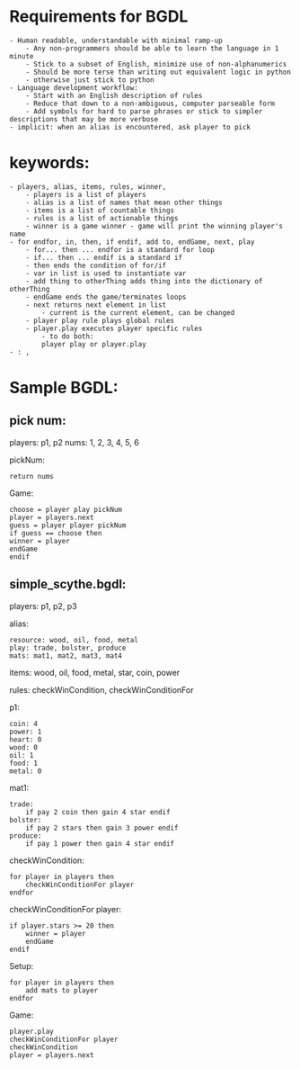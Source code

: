 # Requirements for BGDL

    - Human readable, understandable with minimal ramp-up
        - Any non-programmers should be able to learn the language in 1 minute
        - Stick to a subset of English, minimize use of non-alphanumerics
        - Should be more terse than writing out equivalent logic in python 
	    - otherwise just stick to python
    - Language development workflow:
        - Start with an English description of rules
        - Reduce that down to a non-ambiguous, computer parseable form
        - Add symbols for hard to parse phrases or stick to simpler descriptions that may be more verbose
    - implicit: when an alias is encountered, ask player to pick

# keywords: 

    - players, alias, items, rules, winner, 
        - players is a list of players
        - alias is a list of names that mean other things
        - items is a list of countable things
        - rules is a list of actionable things
        - winner is a game winner - game will print the winning player's name
    - for endfor, in, then, if endif, add to, endGame, next, play
        - for... then ... endfor is a standard for loop
        - if... then ... endif is a standard if
        - then ends the condition of for/if
        - var in list is used to instantiate var
        - add thing to otherThing adds thing into the dictionary of otherThing
        - endGame ends the game/terminates loops
        - next returns next element in list
            - current is the current element, can be changed
        - player play rule plays global rules
        - player.play executes player specific rules
            - to do both: 
        	player play or player.play
    - : ,

# Sample BGDL:
## pick num:
players: p1, p2
nums: 1, 2, 3, 4, 5, 6

pickNum:

    return nums

Game:

    choose = player play pickNum
    player = players.next
    guess = player player pickNum
    if guess == choose then
	winner = player
	endGame
    endif

## simple_scythe.bgdl:

players: p1, p2, p3

alias:

    resource: wood, oil, food, metal
    play: trade, bolster, produce
    mats: mat1, mat2, mat3, mat4
    
items: wood, oil, food, metal, star, coin, power

rules: checkWinCondition, checkWinConditionFor

p1: 

    coin: 4
    power: 1
    heart: 0
    wood: 0
    oil: 1
    food: 1
    metal: 0

mat1:

    trade:
        if pay 2 coin then gain 4 star endif
    bolster:
        if pay 2 stars then gain 3 power endif
    produce:
        if pay 1 power then gain 4 star endif
	
checkWinCondition:

    for player in players then
        checkWinConditionFor player
    endfor

checkWinConditionFor player:

    if player.stars >= 20 then
        winner = player
        endGame
    endif

Setup:

    for player in players then
        add mats to player
    endfor

Game:

    player.play
    checkWinConditionFor player
    checkWinCondition
    player = players.next
